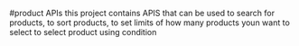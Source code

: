 #product APIs
this project contains APIS that can be used to search for products, to sort products, to set limits of how many products youn want to select
to select product using condition